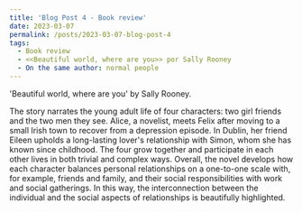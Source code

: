 ```yaml
---
title: 'Blog Post 4 - Book review'
date: 2023-03-07
permalink: /posts/2023-03-07-blog-post-4
tags:
  - Book review
  - <<Beautiful world, where are you>> por Sally Rooney
  - On the same author: normal people
---
```



'Beautiful world, where are you' by Sally Rooney.


The story narrates the young adult life of four characters: two girl friends and the two men they see. Alice, a novelist, meets Felix after moving to a small Irish town to recover from a depression episode. In Dublin, her friend Eileen upholds a long-lasting lover's relationship with Simon, whom she has known since childhood. The four grow together and participate in each other lives in both trivial and complex ways. Overall, the novel develops how each character balances personal relationships on a one-to-one scale with, for example, friends and family, and their social responsibilities with work and social gatherings. In this way, the interconnection between the individual and the social aspects of relationships is beautifully highlighted. 
